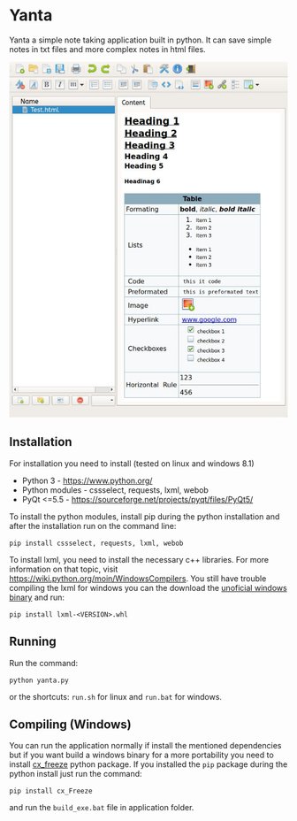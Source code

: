 # Yanta

Yanta a simple note taking application built in python. It can save simple notes in txt files and more complex notes in html files.

![Screenshot 1](screenshot1.jpg)

## Installation

For installation you need to install (tested on linux and windows 8.1)

* Python 3 - https://www.python.org/
* Python modules - cssselect, requests, lxml, webob
* PyQt <=5.5 - https://sourceforge.net/projects/pyqt/files/PyQt5/

To install the python modules, install pip during the python installation and after the installation run on the command line:

    pip install cssselect, requests, lxml, webob

To install lxml, you need to install the necessary c++ libraries. For more information on that topic, visit https://wiki.python.org/moin/WindowsCompilers. 
You still have trouble compiling the lxml for windows you can the download the [unoficial windows binary](http://www.lfd.uci.edu/~gohlke/pythonlibs/#lxml) and run:

    pip install lxml-<VERSION>.whl

## Running

Run the command: 

	python yanta.py

or the shortcuts: `run.sh` for linux and `run.bat` for windows.

## Compiling (Windows)

You can run the application normally if install the mentioned dependencies but if you want build a windows binary for a more portability you need to install [cx_freeze](http://cx-freeze.sourceforge.net/) python package. If you installed the `pip` package during the python install just run the command:

	pip install cx_Freeze

and run the `build_exe.bat` file in application folder.

